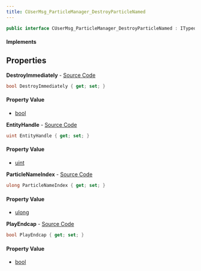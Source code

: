 ```yaml
---
title: CUserMsg_ParticleManager_DestroyParticleNamed
---
```


```csharp
public interface CUserMsg_ParticleManager_DestroyParticleNamed : ITypedProtobuf<CUserMsg_ParticleManager_DestroyParticleNamed>, INativeHandle
```

#### Implements

## Properties

**DestroyImmediately** - [Source Code](https://github.com/swiftly-solution/swiftlys2/blob/main/managed/src/SwiftlyS2.Generated/Protobufs/Interfaces/CUserMsg_ParticleManager_DestroyParticleNamed.cs#L19)

```csharp
bool DestroyImmediately { get; set; }
```

#### Property Value

- [bool](https://learn.microsoft.com/dotnet/api/system.boolean)

**EntityHandle** - [Source Code](https://github.com/swiftly-solution/swiftlys2/blob/main/managed/src/SwiftlyS2.Generated/Protobufs/Interfaces/CUserMsg_ParticleManager_DestroyParticleNamed.cs#L16)

```csharp
uint EntityHandle { get; set; }
```

#### Property Value

- [uint](https://learn.microsoft.com/dotnet/api/system.uint32)

**ParticleNameIndex** - [Source Code](https://github.com/swiftly-solution/swiftlys2/blob/main/managed/src/SwiftlyS2.Generated/Protobufs/Interfaces/CUserMsg_ParticleManager_DestroyParticleNamed.cs#L13)

```csharp
ulong ParticleNameIndex { get; set; }
```

#### Property Value

- [ulong](https://learn.microsoft.com/dotnet/api/system.uint64)

**PlayEndcap** - [Source Code](https://github.com/swiftly-solution/swiftlys2/blob/main/managed/src/SwiftlyS2.Generated/Protobufs/Interfaces/CUserMsg_ParticleManager_DestroyParticleNamed.cs#L22)

```csharp
bool PlayEndcap { get; set; }
```

#### Property Value

- [bool](https://learn.microsoft.com/dotnet/api/system.boolean)

